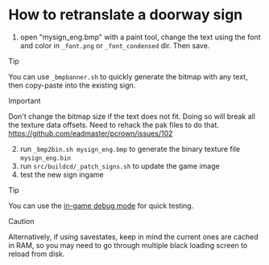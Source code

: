 
# How to retranslate a doorway sign

 1. open "mysign_eng.bmp" with a paint tool, change the text using the font and color in `_font.png` or `_font_condensed` dir. Then save.
> [!TIP]
> You can use `_bmpbanner.sh` to quickly generate the bitmap with any text, then copy-paste into the existing sign.

> [!IMPORTANT]
> Don't change the bitmap size if the text does not fit. Doing so will break all the texture data offsets. Need to rehack the pak files to do that. https://github.com/eadmaster/pcrown/issues/102

 2. run `_bmp2bin.sh mysign_eng.bmp` to generate the binary texture file `mysign_eng.bin`
 3. run `src/buildcd/_patch_signs.sh` to update the game image
 4. test the new sign ingame

> [!TIP]
> You can use the [in-game debug mode](https://github.com/eadmaster/pcrown/wiki/Extras#cheats) for quick testing.

> [!CAUTION]
> Alternatively, if using savestates, keep in mind the current ones are cached in RAM, so you may need to go through multiple black loading screen to reload from disk.
